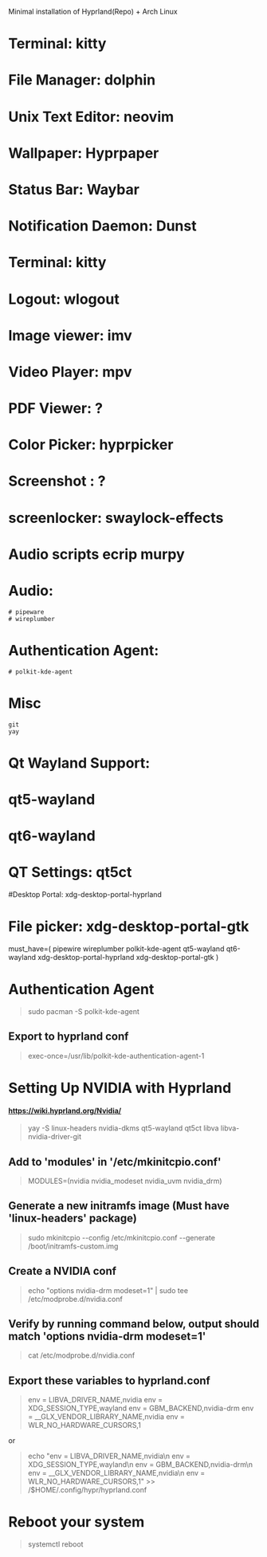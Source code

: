 Minimal installation of Hyprland(Repo) + Arch Linux

# Terminal: kitty
# File Manager: dolphin
# Unix Text Editor: neovim
# Wallpaper: Hyprpaper
# Status Bar: Waybar
# Notification Daemon: Dunst
# Terminal: kitty
# Logout: wlogout 
# Image viewer: imv
# Video Player: mpv
# PDF Viewer: ?
# Color Picker: hyprpicker
# Screenshot : ?
# screenlocker: swaylock-effects
# Audio scripts ecrip murpy
# Audio:
    # pipeware
    # wireplumber
# Authentication Agent: 
    # polkit-kde-agent

# Misc
    git
    yay
# Qt Wayland Support:
# qt5-wayland
# qt6-wayland

# QT Settings: qt5ct

#Desktop Portal: xdg-desktop-portal-hyprland
# File picker: xdg-desktop-portal-gtk

must_have=(
    pipewire
    wireplumber
    polkit-kde-agent
    qt5-wayland
    qt6-wayland
    xdg-desktop-portal-hyprland
    xdg-desktop-portal-gtk
)

# Authentication Agent 
> sudo pacman -S polkit-kde-agent
## Export to hyprland conf
> exec-once=/usr/lib/polkit-kde-authentication-agent-1


# Setting Up NVIDIA with Hyprland
#### https://wiki.hyprland.org/Nvidia/

> yay -S linux-headers nvidia-dkms qt5-wayland qt5ct libva libva-nvidia-driver-git

## Add to 'modules' in '/etc/mkinitcpio.conf'
> MODULES=(nvidia nvidia_modeset nvidia_uvm nvidia_drm)

## Generate a new initramfs image (Must have 'linux-headers' package)
> sudo mkinitcpio --config /etc/mkinitcpio.conf --generate /boot/initramfs-custom.img

## Create a NVIDIA conf
> echo "options nvidia-drm modeset=1" | sudo tee /etc/modprobe.d/nvidia.conf

## Verify by running command below, output should match 'options nvidia-drm modeset=1'
> cat /etc/modprobe.d/nvidia.conf

## Export these variables to hyprland.conf
> env = LIBVA_DRIVER_NAME,nvidia
> env = XDG_SESSION_TYPE,wayland
> env = GBM_BACKEND,nvidia-drm
> env = __GLX_VENDOR_LIBRARY_NAME,nvidia
> env = WLR_NO_HARDWARE_CURSORS,1

or

> echo "env = LIBVA_DRIVER_NAME,nvidia\n env = XDG_SESSION_TYPE,wayland\n env = GBM_BACKEND,nvidia-drm\n env = __GLX_VENDOR_LIBRARY_NAME,nvidia\n env = WLR_NO_HARDWARE_CURSORS,1" >> /$HOME/.config/hypr/hyprland.conf

# Reboot your system
> systemctl reboot




